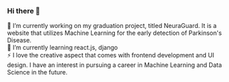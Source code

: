 ### Hi there 👋

<!--
**laraqaryouti/laraqaryouti** is a ✨ _special_ ✨ repository because its `README.md` (this file) appears on your GitHub profile.

Here are some ideas to get you started:

- 🔭 I’m currently working on ...
- 🌱 I’m currently learning ...
- 👯 I’m looking to collaborate on ...
- 🤔 I’m looking for help with ...
- 💬 Ask me about ...
- 📫 How to reach me: ...
- 😄 Pronouns: ...
- ⚡ Fun fact: ...
-->

🔭 I’m currently working on my graduation project, titled NeuraGuard. It is a website that utilizes Machine Learning for the early detection of Parkinson's Disease. <br/>
🌱 I’m currently learning react.js, django  <br/>
⚡ I love the creative aspect that comes with frontend development and UI design. I have an interest in pursuing a career in Machine Learning and Data Science in the future. <br/>





 
